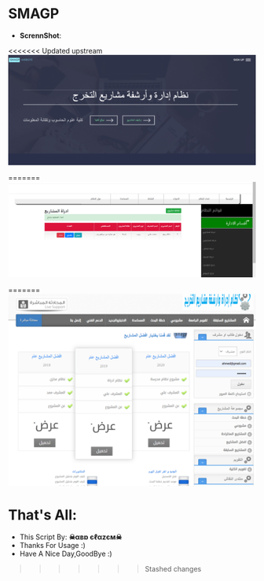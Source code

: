 # SMAGP
- **ScrennShot**:

<<<<<<< Updated upstream
     ![ScrennShot](https://github.com/abdalazeim/SMAGP/blob/master/0.PNG)
     
   
=======
     ![ScrennShot](https://github.com/abdalazeim/SMAGP/blob/master/1.PNG)
     
=======
     ![ScrennShot](https://github.com/abdalazeim/SMAGP/blob/master/2.PNG)
     


# That's All:
 - This Script By:  **☠αвɒ єℓαzєм☠**
 - Thanks For Usage :)
 - Have A Nice Day,GoodBye :)

>>>>>>> Stashed changes

